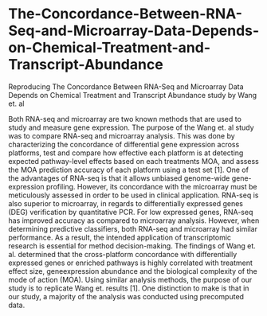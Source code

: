 # The-Concordance-Between-RNA-Seq-and-Microarray-Data-Depends-on-Chemical-Treatment-and-Transcript-Abundance
Reproducing The Concordance Between RNA-Seq and Microarray Data Depends on Chemical Treatment and Transcript Abundance study by Wang et. al

Both RNA-seq and microarray are two known methods that are used to study
and measure gene expression. The purpose of the Wang et. al study was to compare
RNA-seq and microarray analysis. This was done by characterizing the concordance of
differential gene expression across platforms, test and compare how effective each
platform is at detecting expected pathway-level effects based on each treatments MOA,
and assess the MOA prediction accuracy of each platform using a test set [1]. One of
the advantages of RNA-seq is that it allows unbiased genome-wide gene-expression
profiling. However, its concordance with the microarray must be meticulously assessed
in order to be used in clinical application. RNA-seq is also superior to microarray, in
regards to differentially expressed genes (DEG) verification by quantitative PCR. For
low expressed genes, RNA-seq has improved accuracy as compared to microarray
analysis. However, when determining predictive classifiers, both RNA-seq and
microarray had similar performance. As a result, the intended application of
transcriptomic research is essential for method decision-making. The findings of Wang
et. al. determined that the cross-platform concordance with differentially expressed
genes or enriched pathways is highly correlated with treatment effect size, geneexpression
abundance and the biological complexity of the mode of action (MOA).
Using similar analysis methods, the purpose of our study is to replicate Wang et.
results [1]. One distinction to make is that in our study, a majority of the analysis was
conducted using precomputed data.
